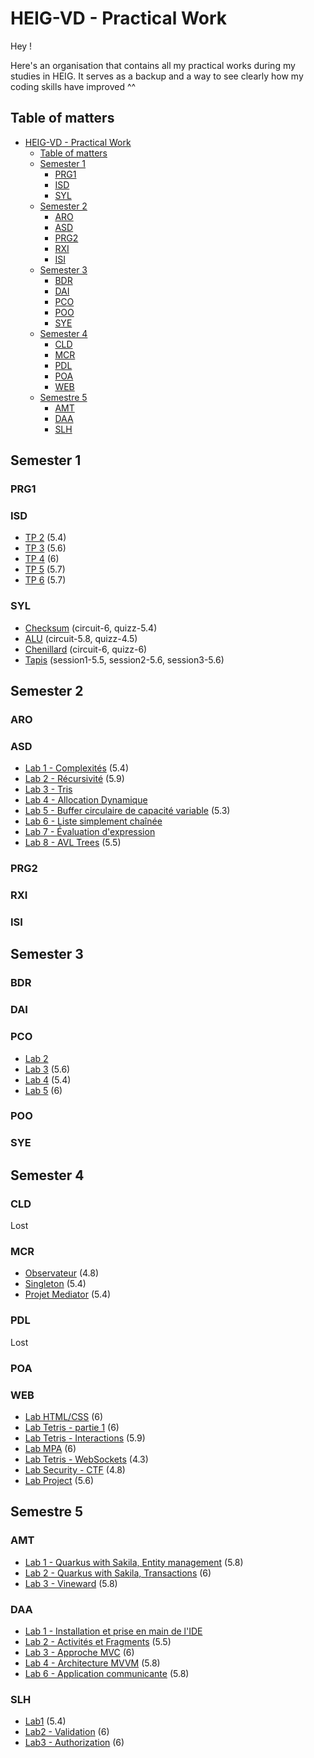 # HEIG-VD - Practical Work

Hey !

Here's an organisation that contains all my practical works during my studies in HEIG. It serves as a backup and a way 
to see clearly how my coding skills have improved ^^

## Table of matters

- [HEIG-VD - Practical Work](#heig-vd---practical-work)
  - [Table of matters](#table-of-matters)
  - [Semester 1](#semester-1)
    - [PRG1](#prg1)
    - [ISD](#isd)
    - [SYL](#syl)
  - [Semester 2](#semester-2)
    - [ARO](#aro)
    - [ASD](#asd)
    - [PRG2](#prg2)
    - [RXI](#rxi)
    - [ISI](#isi)
  - [Semester 3](#semester-3)
    - [BDR](#bdr)
    - [DAI](#dai)
    - [PCO](#pco)
    - [POO](#poo)
    - [SYE](#sye)
  - [Semester 4](#semester-4)
    - [CLD](#cld)
    - [MCR](#mcr)
    - [PDL](#pdl)
    - [POA](#poa)
    - [WEB](#web)
  - [Semestre 5](#semestre-5)
    - [AMT](#amt)
    - [DAA](#daa)
    - [SLH](#slh)

## Semester 1

### PRG1

### ISD

- [TP 2](https://github.com/qsurdez-heigvd/ISD/tree/main/lab02) (5.4)
- [TP 3](https://github.com/qsurdez-heigvd/ISD/tree/main/lab03) (5.6)
- [TP 4](https://github.com/qsurdez-heigvd/ISD/tree/main/lab04) (6)
- [TP 5](https://github.com/qsurdez-heigvd/ISD/tree/main/lab05) (5.7)
- [TP 6](https://github.com/qsurdez-heigvd/ISD/tree/main/lab06) (5.7)

### SYL

- [Checksum](https://github.com/qsurdez-heigvd/SYL/tree/main/Checksum) (circuit-6, quizz-5.4)
- [ALU](https://github.com/qsurdez-heigvd/SYL/tree/main/ALU) (circuit-5.8, quizz-4.5)
- [Chenillard](https://github.com/qsurdez-heigvd/SYL/tree/main/Chenilard) (circuit-6, quizz-6)
- [Tapis](https://github.com/qsurdez-heigvd/SYL/tree/main/Tapis_de_triage) (session1-5.5, session2-5.6, session3-5.6)

## Semester 2

### ARO

### ASD

- [Lab 1 - Complexités](https://github.com/qsurdez-heigvd/ASD/tree/main/lab01) (5.4)
- [Lab 2 - Récursivité](https://github.com/qsurdez-heigvd/ASD/tree/main/lab02) (5.9)
- [Lab 3 - Tris](https://github.com/qsurdez-heigvd/ASD/tree/main/lab03)
- [Lab 4 - Allocation Dynamique](https://github.com/qsurdez-heigvd/ASD/tree/main/lab04)
- [Lab 5 - Buffer circulaire de capacité variable](https://github.com/qsurdez-heigvd/ASD/tree/main/lab05) (5.3)
- [Lab 6 - Liste simplement chaînée](https://github.com/qsurdez-heigvd/ASD/tree/main/lab06)
- [Lab 7 - Évaluation d'expression](https://github.com/qsurdez-heigvd/ASD/tree/main/lab07)
- [Lab 8 - AVL Trees](https://github.com/qsurdez-heigvd/ASD/tree/main/lab08) (5.5)

### PRG2

### RXI

### ISI

## Semester 3

### BDR

### DAI

### PCO

- [Lab 2](https://github.com/qsurdez-heigvd/PCO/tree/main/lab02)
- [Lab 3](https://github.com/qsurdez-heigvd/PCO/tree/main/lab03) (5.6)
- [Lab 4](https://github.com/qsurdez-heigvd/PCO/tree/main/lab04) (5.4)
- [Lab 5](https://github.com/qsurdez-heigvd/PCO/tree/main/lab05) (6)

### POO

### SYE

## Semester 4

### CLD

Lost 

### MCR

- [Observateur](https://github.com/qsurdez-heigvd/MCR/tree/main/lab01) (4.8)
- [Singleton](https://github.com/qsurdez-heigvd/MCR/tree/main/lab02) (5.4)
- [Projet Mediator](https://github.com/qsurdez-heigvd/MCR/tree/main/lab03) (5.4)

### PDL

Lost

### POA

### WEB

- [Lab HTML/CSS](https://github.com/qsurdez-heigvd/WEB/tree/main/lab01) (6)
- [Lab Tetris - partie 1](https://github.com/qsurdez-heigvd/WEB/tree/main/lab02) (6)
- [Lab Tetris - Interactions](https://github.com/qsurdez-heigvd/WEB/tree/main/lab03) (5.9)
- [Lab MPA](https://github.com/qsurdez-heigvd/WEB/tree/main/lab04) (6)
- [Lab Tetris - WebSockets](https://github.com/qsurdez-heigvd/WEB/tree/main/lab05) (4.3)
- [Lab Security - CTF](https://github.com/qsurdez-heigvd/WEB/tree/main/lab06) (4.8)
- [Lab Project](https://github.com/qsurdez-heigvd/WEB/tree/main/lab07) (5.6)

## Semestre 5

### AMT

- [Lab 1 - Quarkus with Sakila, Entity management](https://github.com/qsurdez-heigvd/AMT/tree/main/lab01) (5.8)
- [Lab 2 - Quarkus with Sakila, Transactions](https://github.com/qsurdez-heigvd/AMT/tree/main/lab02) (6)
- [Lab 3 - Vineward](https://github.com/qsurdez-heigvd/AMT/tree/main/lab03) (5.8)

### DAA

- [Lab 1 - Installation et prise en main de l'IDE](https://github.com/qsurdez-heigvd/DAA/tree/main/lab01)
- [Lab 2 - Activités et Fragments](https://github.com/qsurdez-heigvd/DAA/tree/main/lab02) (5.5)
- [Lab 3 - Approche MVC](https://github.com/qsurdez-heigvd/DAA/tree/main/lab03) (6)
- [Lab 4 - Architecture MVVM](https://github.com/qsurdez-heigvd/DAA/tree/main/lab04) (5.8)
- [Lab 6 - Application communicante](https://github.com/qsurdez-heigvd/DAA/tree/main/lab06) (5.8)

### SLH

- [Lab1](https://github.com/qsurdez-heigvd/SLH/tree/main/Lab1) (5.4)
- [Lab2 - Validation](https://github.com/qsurdez-heigvd/SLH/tree/main/Lab2) (6)
- [Lab3 - Authorization](https://github.com/qsurdez-heigvd/SLH/tree/main/Lab3) (6)